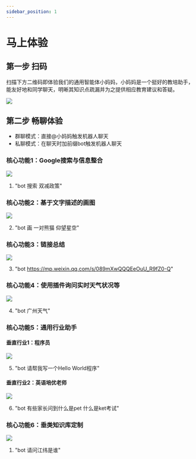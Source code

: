 ```yaml
---
sidebar_position: 1
---
```


# 马上体验
## 第一步 扫码
扫描下方二维码即体验我们的通用智能体小妈妈，小妈妈是一个挺好的教培助手，能友好地和同学聊天，明晰其知识点疏漏并为之提供相应教育建议和答疑。

![](./img/algmon.core.product.01.png)

## 第二步 畅聊体验
* 群聊模式：直接@小妈妈触发机器人聊天
* 私聊模式：在聊天时加前缀bot触发机器人聊天

### 核心功能1：Google搜索与信息整合
![](./img/chat.interface.1.png)

1. "bot 搜索 双减政策"

### 核心功能2：基于文字描述的画图
![](./img/chat.interface.2.png)

2. "bot 画 一对熊猫 仰望星空"

### 核心功能3：链接总结
![](./img/chat.interface.3.png)

3. "bot https://mp.weixin.qq.com/s/089mXwQQQEeOuU_R9fZ0-Q"

### 核心功能4：使用插件询问实时天气状况等
![](./img/chat.interface.4.png)

4. "bot 广州天气"

### 核心功能5：通用行业助手
#### 垂直行业1：程序员
![](./img/chat.interface.5.1.png)

5. "bot 请帮我写一个Hello World程序"

#### 垂直行业2：英语培优老师
![](./img/chat.interface.5.2.png)

6. "bot 有些家长问到什么是pet 什么是ket考试"

### 核心功能6：垂类知识库定制
![](./img/chat.interface.6.png)

1. "bot 请问江纬是谁"